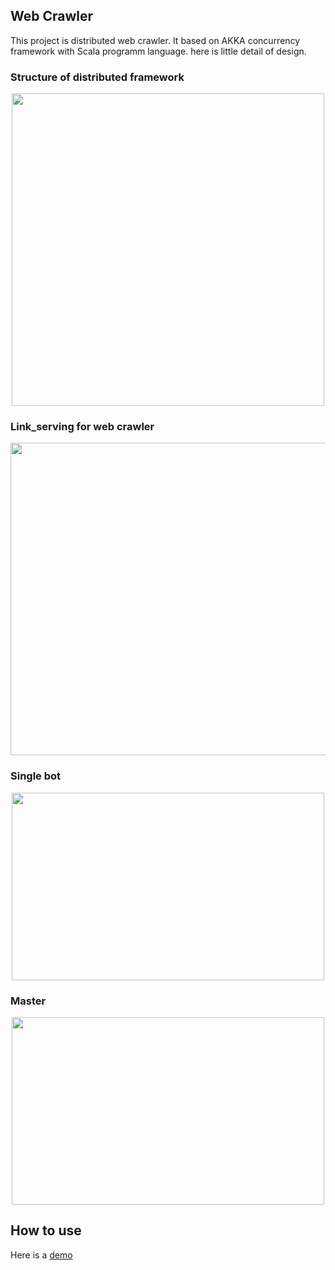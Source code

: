 ## Web Crawler
This project is distributed web crawler. It based on AKKA concurrency framework with Scala programm language. 
here is little detail of design.

### Structure of distributed framework 
<div align=center>
<img src=https://i.loli.net/2020/01/08/P5TXHr9VoUSNJjI.jpg width=500px height=500px />
</div>

### Link_serving for web crawler 
<div align=center>
<img src="https://i.loli.net/2020/01/08/PMJaWVmxKvEoktB.jpg" width="700px" height="500px" />
</div>

### Single bot  
 <div align=center>
<img src="https://i.loli.net/2020/01/08/XmyO68tbpaRUcAi.jpg" width="500px" height="300px" />
</div>

### Master 
<div align=center>
<img src="https://i.loli.net/2020/01/08/Ww53vxn2JUAX1GK.jpg" width="500px" height="300px" />
</div>

## How to use
Here is a [demo](https://github.com/wyk2796/crawlnet/blob/master/src/test/scala/spidertest/SimpleSpider.scala)
